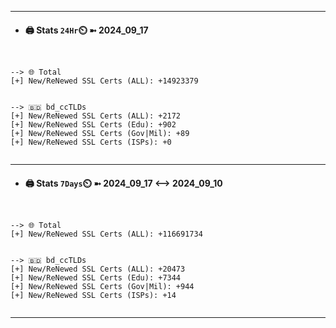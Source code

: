

---
- #### 🖨️ **Stats** `24Hr`⏲️ ➼ 2024_09_17
```console


--> 🌐 Total
[+] New/ReNewed SSL Certs (ALL): +14923379


--> 🇧🇩 bd_ccTLDs
[+] New/ReNewed SSL Certs (ALL): +2172
[+] New/ReNewed SSL Certs (Edu): +902
[+] New/ReNewed SSL Certs (Gov|Mil): +89
[+] New/ReNewed SSL Certs (ISPs): +0


```

---
- #### 🖨️ **Stats** `7Days`⏲️ ➼ 2024_09_17 <--> 2024_09_10
```console


--> 🌐 Total
[+] New/ReNewed SSL Certs (ALL): +116691734


--> 🇧🇩 bd_ccTLDs
[+] New/ReNewed SSL Certs (ALL): +20473
[+] New/ReNewed SSL Certs (Edu): +7344
[+] New/ReNewed SSL Certs (Gov|Mil): +944
[+] New/ReNewed SSL Certs (ISPs): +14


```

---

